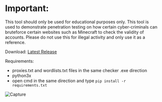 # Important:
This tool should only be used for educational purposes only. This tool is used to demonstrate penetration testing on how certain cyber-criminals can bruteforce certain websites such as Minecraft to check the validity of accounts. Please do not use this for illegal activity and only use it as a reference.



Download:
[Latest Release](https://github.com/Stainpy/Minecraft-Py/releases/download/Minecraft-Py-v3.2/Minecraft-Py-v3.2.exe)


Requirements:
- proxies.txt and wordlists.txt files in the same checker .exe direction
- python3x
- open cmd in the same direction and type
``pip install -r requirements.txt``

![Capture](https://user-images.githubusercontent.com/62406629/120914851-eee53d80-c6a0-11eb-9100-4c157db53207.PNG)
